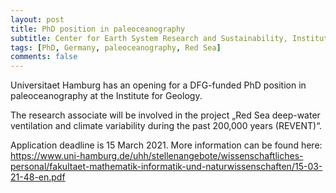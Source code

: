 ```yaml
---
layout: post
title: PhD position in paleoceanography
subtitle: Center for Earth System Research and Sustainability, Institute for Geology, Universitaet Hamburg, Hamburg, Germany
tags: [PhD, Germany, paleoceanography, Red Sea]
comments: false
---
```


Universitaet Hamburg has an opening for a DFG-funded PhD position in paleoceanography at the Institute for Geology.


The research associate will be involved in the project „Red Sea deep-water ventilation and climate variability during the past 200,000 years (REVENT)“. 


Application deadline is 15 March 2021. More information can be found here:
<https://www.uni-hamburg.de/uhh/stellenangebote/wissenschaftliches-personal/fakultaet-mathematik-informatik-und-naturwissenschaften/15-03-21-48-en.pdf>